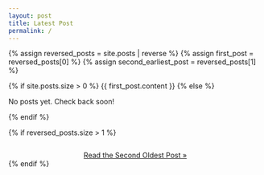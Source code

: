 ```yaml
---
layout: post
title: Latest Post
permalink: /
---
```


{% assign reversed_posts = site.posts | reverse %}
{% assign first_post = reversed_posts[0] %}
{% assign second_earliest_post = reversed_posts[1] %}
<div class="home">
  {% if site.posts.size > 0 %}
    {{ first_post.content }}
  {% else %}
    <p>No posts yet. Check back soon!</p>
  {% endif %}

  {% if reversed_posts.size > 1 %}
    <div style="margin-top: 2em; text-align: center;">
      <a href="{{ second_earliest_post.url | relative_url }}" class="button">Read the Second Oldest Post &raquo;</a>
    </div>
  {% endif %}
</div>
